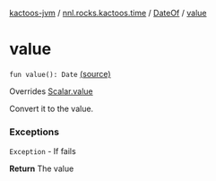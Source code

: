 [kactoos-jvm](../../index.md) / [nnl.rocks.kactoos.time](../index.md) / [DateOf](index.md) / [value](.)

# value

`fun value(): Date` [(source)](https://github.com/neonailol/kactoos/blob/master/kactoos-jvm/src/main/kotlin/nnl/rocks/kactoos/time/DateOf.kt#L43)

Overrides [Scalar.value](../../nnl.rocks.kactoos/-scalar/value.md)

Convert it to the value.

### Exceptions

`Exception` - If fails

**Return**
The value

